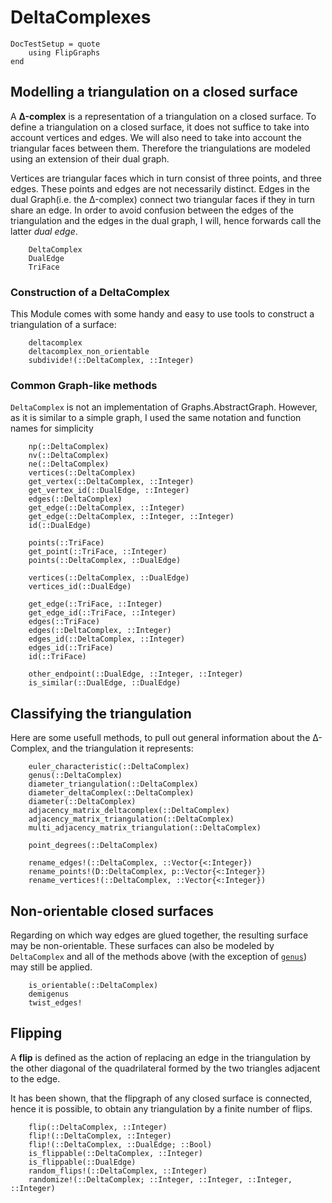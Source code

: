# DeltaComplexes
```@meta
DocTestSetup = quote
    using FlipGraphs
end
```
## Modelling a triangulation on a closed surface

A **Δ-complex** is a representation of a triangulation on a closed surface.
To define a triangulation on a closed surface, it does not suffice to take into account vertices and edges. We will also need to take into account the triangular faces between them. Therefore the triangulations are modeled using an extension of their dual graph.

Vertices are triangular faces which in turn consist of three points, and three edges. These points and edges are not necessarily distinct.
Edges in the dual Graph(i.e. the Δ-complex) connect two triangular faces if they in turn share an edge. In order to avoid confusion between the edges of the triangulation and the edges in the dual graph, I will, hence forwards call the latter *dual edge*.

```@docs
    DeltaComplex
    DualEdge
    TriFace
```

### Construction of a DeltaComplex

This Module comes with some handy and easy to use tools to construct a triangulation of a surface:

```@docs
    deltacomplex
    deltacomplex_non_orientable
    subdivide!(::DeltaComplex, ::Integer)
```
### Common Graph-like methods

`DeltaComplex` is not an implementation of Graphs.AbstractGraph. However, as it is similar to a simple graph, I used the same notation and function names for simplicity

```@docs 
    np(::DeltaComplex)
    nv(::DeltaComplex)
    ne(::DeltaComplex)
    vertices(::DeltaComplex)
    get_vertex(::DeltaComplex, ::Integer)
    get_vertex_id(::DualEdge, ::Integer)
    edges(::DeltaComplex)
    get_edge(::DeltaComplex, ::Integer)
    get_edge(::DeltaComplex, ::Integer, ::Integer)
    id(::DualEdge)

    points(::TriFace)
    get_point(::TriFace, ::Integer)
    points(::DeltaComplex, ::DualEdge)

    vertices(::DeltaComplex, ::DualEdge)
    vertices_id(::DualEdge)

    get_edge(::TriFace, ::Integer) 
    get_edge_id(::TriFace, ::Integer)
    edges(::TriFace)
    edges(::DeltaComplex, ::Integer)
    edges_id(::DeltaComplex, ::Integer) 
    edges_id(::TriFace) 
    id(::TriFace) 

    other_endpoint(::DualEdge, ::Integer, ::Integer)
    is_similar(::DualEdge, ::DualEdge)
```

## Classifying the triangulation

Here are some usefull methods, to pull out general information about the Δ-Complex, and the triangulation it represents:

```@docs
    euler_characteristic(::DeltaComplex)
    genus(::DeltaComplex)
    diameter_triangulation(::DeltaComplex)
    diameter_deltaComplex(::DeltaComplex)
    diameter(::DeltaComplex)
    adjacency_matrix_deltacomplex(::DeltaComplex)
    adjacency_matrix_triangulation(::DeltaComplex)
    multi_adjacency_matrix_triangulation(::DeltaComplex)
```

```@docs
    point_degrees(::DeltaComplex)
```

```@docs
    rename_edges!(::DeltaComplex, ::Vector{<:Integer})
    rename_points!(D::DeltaComplex, p::Vector{<:Integer})
    rename_vertices!(::DeltaComplex, ::Vector{<:Integer})
```

## Non-orientable closed surfaces

Regarding on which way edges are glued together, the resulting surface may be non-orientable. These surfaces can also be modeled by `DeltaComplex` and all of the methods above (with the exception of [`genus`](@ref)) may still be applied.

```@docs
    is_orientable(::DeltaComplex)
    demigenus
    twist_edges!
```

## Flipping

A **flip** is defined as the action of replacing an edge in the triangulation by the other diagonal of the quadrilateral formed by the two triangles adjacent to the edge.

It has been shown, that the flipgraph of any closed surface is connected, hence it is possible, to obtain any triangulation by a finite number of flips.

```@docs
    flip(::DeltaComplex, ::Integer)
    flip!(::DeltaComplex, ::Integer)
    flip!(::DeltaComplex, ::DualEdge; ::Bool)
    is_flippable(::DeltaComplex, ::Integer)
    is_flippable(::DualEdge)
    random_flips!(::DeltaComplex, ::Integer)
    randomize!(::DeltaComplex; ::Integer, ::Integer, ::Integer, ::Integer)
```